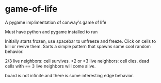 # game-of-life
A pygame implimentation of conway's game of life

Must have python and pygame installed to run

Initially starts frozen, use spacebar to unfreeze and freeze.
Click on cells to kill or revive them.
Sarts a simple pattern that spawns some cool random behavior. 

2/3 live neighbors: cell survives. 
<2 or >3 live neighbors: cell dies. 
dead cells with == 3 live neighbors will come alive. 

board is not infinite and there is some interesting edge behavior. 
